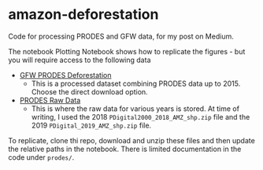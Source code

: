 # amazon-deforestation

Code for processing PRODES and GFW data, for my post on Medium.

The notebook Plotting Notebook shows how to replicate the figures - but you will require access to the following data
- [GFW PRODES Deforestation](http://data.globalforestwatch.org/datasets/4160f715e12d46a98c989bdbe7e5f4d6_1)
  - This is a processed dataset combining PRODES data up to 2015. Choose the direct download option.
- [PRODES Raw Data](http://www.dpi.inpe.br/prodesdigital/dadosn/mosaicos/)
  - This is where the raw data for various years is stored. At time of writing, I used the 2018 `PDigital2000_2018_AMZ_shp.zip` file and the 2019 `PDigital_2019_AMZ_shp.zip` file.

To replicate, clone thi repo, download and unzip these files and then update the relative paths in the notebook. There is limited documentation in the code under `prodes/`.

